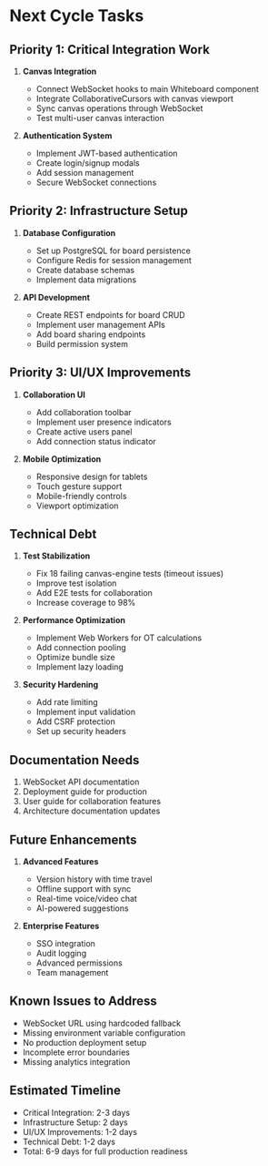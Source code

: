 # Next Cycle Tasks

## Priority 1: Critical Integration Work
1. **Canvas Integration**
   - Connect WebSocket hooks to main Whiteboard component
   - Integrate CollaborativeCursors with canvas viewport
   - Sync canvas operations through WebSocket
   - Test multi-user canvas interaction

2. **Authentication System**
   - Implement JWT-based authentication
   - Create login/signup modals
   - Add session management
   - Secure WebSocket connections

## Priority 2: Infrastructure Setup
1. **Database Configuration**
   - Set up PostgreSQL for board persistence
   - Configure Redis for session management
   - Create database schemas
   - Implement data migrations

2. **API Development**
   - Create REST endpoints for board CRUD
   - Implement user management APIs
   - Add board sharing endpoints
   - Build permission system

## Priority 3: UI/UX Improvements
1. **Collaboration UI**
   - Add collaboration toolbar
   - Implement user presence indicators
   - Create active users panel
   - Add connection status indicator

2. **Mobile Optimization**
   - Responsive design for tablets
   - Touch gesture support
   - Mobile-friendly controls
   - Viewport optimization

## Technical Debt
1. **Test Stabilization**
   - Fix 18 failing canvas-engine tests (timeout issues)
   - Improve test isolation
   - Add E2E tests for collaboration
   - Increase coverage to 98%

2. **Performance Optimization**
   - Implement Web Workers for OT calculations
   - Add connection pooling
   - Optimize bundle size
   - Implement lazy loading

3. **Security Hardening**
   - Add rate limiting
   - Implement input validation
   - Add CSRF protection
   - Set up security headers

## Documentation Needs
1. WebSocket API documentation
2. Deployment guide for production
3. User guide for collaboration features
4. Architecture documentation updates

## Future Enhancements
1. **Advanced Features**
   - Version history with time travel
   - Offline support with sync
   - Real-time voice/video chat
   - AI-powered suggestions

2. **Enterprise Features**
   - SSO integration
   - Audit logging
   - Advanced permissions
   - Team management

## Known Issues to Address
- WebSocket URL using hardcoded fallback
- Missing environment variable configuration
- No production deployment setup
- Incomplete error boundaries
- Missing analytics integration

## Estimated Timeline
- Critical Integration: 2-3 days
- Infrastructure Setup: 2 days
- UI/UX Improvements: 1-2 days
- Technical Debt: 1-2 days
- Total: 6-9 days for full production readiness
